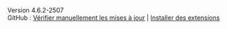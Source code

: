 Version 4.6.2-2507<br>
GitHub : [Vérifier manuellement les mises à jour](https://github.com/YYuX-1145/Srt-AI-Voice-Assistant/releases) | [Installer des extensions](https://github.com/YYuX-1145/Srt-AI-Voice-Assistant/tree/main/Sava_Extensions)